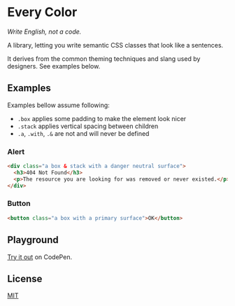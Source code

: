 # Every Color

_Write English, not a code._

A library, letting you write semantic CSS classes
that look like a sentences.

It derives from the common theming techniques and slang used by designers.
See examples below.

## Examples

Examples bellow assume following:

* `.box` applies some padding to make the element look nicer
* `.stack` applies vertical spacing between children
* `.a`, `.with`, `.&` are not and will never be defined

### Alert

```html
<div class="a box & stack with a danger neutral surface">
  <h3>404 Not Found</h3>
  <p>The resource you are looking for was removed or never existed.</p>
</div>
```

### Button

```html
<button class="a box with a primary surface">OK</button>
```

## Playground

[Try it out](https://codepen.io/yakubiv/pen/BadQgZw?editors=1000) on CodePen.

## License

[MIT](./LICENSE)
